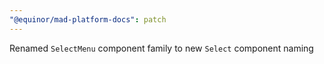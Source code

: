 ```yaml
---
"@equinor/mad-platform-docs": patch
---
```


Renamed `SelectMenu` component family to new `Select` component naming
